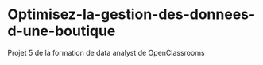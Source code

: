 # Optimisez-la-gestion-des-donnees-d-une-boutique
Projet 5 de la formation de data analyst de OpenClassrooms
